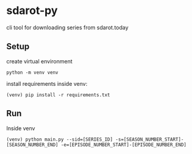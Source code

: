 # sdarot-py
cli tool for downloading series from sdarot.today

## Setup
create virtual environment
```
python -m venv venv
```
install requirements inside venv:
```
(venv) pip install -r requirements.txt
```

## Run
Inside venv
```
(venv) python main.py --sid=[SERIES_ID] -s=[SEASON_NUMBER_START]-[SEASON_NUMBER_END] -e=[EPISODE_NUMBER_START]-[EPISODE_NUMBER_END]
```
